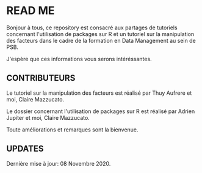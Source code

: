 # READ ME

Bonjour à tous, ce repository est consacré aux partages de tutoriels concernant l'utilisation de packages sur R et un tutoriel sur la manipulation des facteurs dans le cadre de la formation en Data Management au sein de PSB. 

J'espère que ces informations vous serons intéréssantes. 



## CONTRIBUTEURS 
Le tutoriel sur la manipulation des facteurs est réalisé par Thuy Aufrere et moi, Claire Mazzucato. 

Le dossier concernant l'utilisation de packages sur R est réalisé par Adrien Jupiter et moi, Claire Mazzucato. 

Toute améliorations et remarques sont la bienvenue. 


## UPDATES
Dernière mise à jour: 08 Novembre 2020.  
